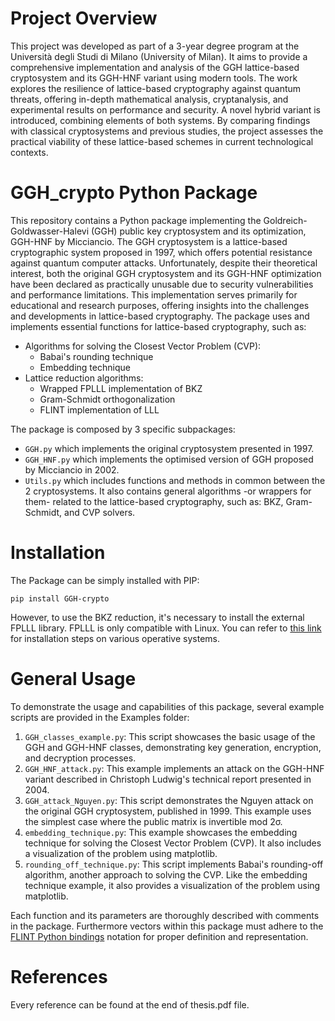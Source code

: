 # Project Overview
This project was developed as part of a 3-year degree program at the Università degli Studi di Milano (University of Milan). It aims to provide a comprehensive implementation and analysis of the GGH lattice-based cryptosystem and its GGH-HNF variant using modern tools. The work explores the resilience of lattice-based cryptography against quantum threats, offering in-depth mathematical analysis, cryptanalysis, and experimental results on performance and security. A novel hybrid variant is introduced, combining elements of both systems. By comparing findings with classical cryptosystems and previous studies, the project assesses the practical viability of these lattice-based schemes in current technological contexts.
# GGH_crypto Python Package
This repository contains a Python package implementing the Goldreich-Goldwasser-Halevi (GGH) public key cryptosystem and its optimization, GGH-HNF by Micciancio. The GGH cryptosystem is a lattice-based cryptographic system proposed in 1997, which offers potential resistance against quantum computer attacks. Unfortunately, despite their theoretical interest, both the original GGH cryptosystem and its GGH-HNF optimization have been declared as practically unusable due to security vulnerabilities and performance limitations. This implementation serves primarily for educational and research purposes, offering insights into the challenges and developments in lattice-based cryptography.
The package uses and implements essential functions for lattice-based cryptography, such as:
- Algorithms for solving the Closest Vector Problem (CVP):
    - Babai's rounding technique
    - Embedding technique
- Lattice reduction algorithms:
    - Wrapped FPLLL implementation of BKZ
    - Gram-Schmidt orthogonalization
    - FLINT implementation of LLL

The package is composed by 3 specific subpackages:
- `GGH.py` which implements the original cryptosystem presented in 1997.
- `GGH_HNF.py` which implements the optimised version of GGH proposed by Micciancio in 2002.
- `Utils.py` which includes functions and methods in common between the 2 cryptosystems. It also contains general algorithms -or wrappers for them- related to the lattice-based cryptography, such as: BKZ, Gram-Schmidt, and CVP solvers.  

# Installation
The Package can be simply installed with PIP: 
```
pip install GGH-crypto
```
However, to use the BKZ reduction, it's necessary to install the external FPLLL library. FPLLL is only compatible with Linux. You can refer to [this link](https://github.com/fplll/fplll#compilation) for installation steps on various operative systems.

# General Usage
To demonstrate the usage and capabilities of this package, several example scripts are provided in the Examples folder:
1. `GGH_classes_example.py`: This script showcases the basic usage of the GGH and GGH-HNF classes, demonstrating key generation, encryption, and decryption processes.
2. `GGH_HNF_attack.py`: This example implements an attack on the GGH-HNF variant described in Christoph Ludwig's technical report presented in 2004.
3. `GGH_attack_Nguyen.py`: This script demonstrates the Nguyen attack on the original GGH cryptosystem, published in 1999. This example uses the simplest case where the public matrix is invertible mod 2σ.
4. `embedding_technique.py`: This example showcases the embedding technique for solving the Closest Vector Problem (CVP). It also includes a visualization of the problem using matplotlib.
5. `rounding_off_technique.py`: This script implements Babai's rounding-off algorithm, another approach to solving the CVP. Like the embedding technique example, it also provides a visualization of the problem using matplotlib.

Each function and its parameters are thoroughly described with comments in the package. Furthermore vectors within this package must adhere to the [FLINT Python bindings](https://fredrikj.net/python-flint/) notation for proper definition and representation.


# References
Every reference can be found at the end of thesis.pdf file.
